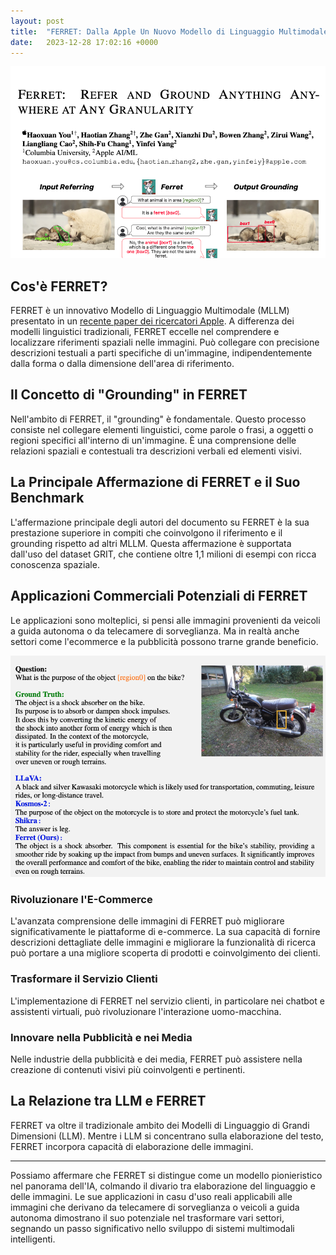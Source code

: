 ```yaml
---
layout: post
title:  "FERRET: Dalla Apple Un Nuovo Modello di Linguaggio Multimodale Avanzato"
date:   2023-12-28 17:02:16 +0000
---
```


![preview image](/images/ferret.png)


## Cos'è FERRET?

FERRET è un innovativo Modello di Linguaggio Multimodale (MLLM) presentato in un [recente paper dei ricercatori Apple](https://arxiv.org/pdf/2310.07704.pdf). A differenza dei modelli linguistici tradizionali, FERRET eccelle nel comprendere e localizzare riferimenti spaziali nelle immagini. Può collegare con precisione descrizioni testuali a parti specifiche di un'immagine, indipendentemente dalla forma o dalla dimensione dell'area di riferimento.

## Il Concetto di "Grounding" in FERRET

Nell'ambito di FERRET, il "grounding" è fondamentale. Questo processo consiste nel collegare elementi linguistici, come parole o frasi, a oggetti o regioni specifici all'interno di un'immagine. È una comprensione delle relazioni spaziali e contestuali tra descrizioni verbali ed elementi visivi.

## La Principale Affermazione di FERRET e il Suo Benchmark

L'affermazione principale degli autori del documento su FERRET è la sua prestazione superiore in compiti che coinvolgono il riferimento e il grounding rispetto ad altri MLLM. Questa affermazione è supportata dall'uso del dataset GRIT, che contiene oltre 1,1 milioni di esempi con ricca conoscenza spaziale.

## Applicazioni Commerciali Potenziali di FERRET

Le applicazioni sono molteplici, si pensi alle immagini provenienti da veicoli a guida autonoma o da telecamere di sorveglianza. Ma in realtà anche settori come l'ecommerce e la pubblicità possono trarne grande beneficio.

![Analisi di una foto di una motocicletta](/images/ferret-bike.png)

### Rivoluzionare l'E-Commerce

L'avanzata comprensione delle immagini di FERRET può migliorare significativamente le piattaforme di e-commerce. La sua capacità di fornire descrizioni dettagliate delle immagini e migliorare la funzionalità di ricerca può portare a una migliore scoperta di prodotti e coinvolgimento dei clienti.

### Trasformare il Servizio Clienti

L'implementazione di FERRET nel servizio clienti, in particolare nei chatbot e assistenti virtuali, può rivoluzionare l'interazione uomo-macchina.

### Innovare nella Pubblicità e nei Media

Nelle industrie della pubblicità e dei media, FERRET può assistere nella creazione di contenuti visivi più coinvolgenti e pertinenti.

## La Relazione tra LLM e FERRET

FERRET va oltre il tradizionale ambito dei Modelli di Linguaggio di Grandi Dimensioni (LLM). Mentre i LLM si concentrano sulla elaborazione del testo, FERRET incorpora capacità di elaborazione delle immagini.

---

Possiamo affermare che FERRET si distingue come un modello pionieristico nel panorama dell'IA, colmando il divario tra elaborazione del linguaggio e delle immagini. Le sue applicazioni in casu d'uso reali applicabili alle immagini che derivano da telecamere di sorveglianza o veicoli a guida autonoma dimostrano il suo potenziale nel trasformare vari settori, segnando un passo significativo nello sviluppo di sistemi multimodali intelligenti.